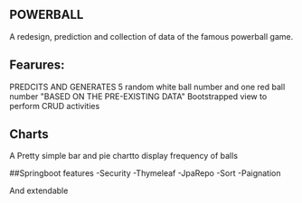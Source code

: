 
## POWERBALL
A redesign, prediction and collection of data of the famous powerball game.

## Fearures:
PREDCITS AND GENERATES 5 random white ball number and one red ball number "BASED ON THE PRE-EXISTING DATA" 
Bootstrapped view to perform CRUD activities

## Charts
A Pretty simple bar and pie  chartto display frequency of balls

##Springboot features
-Security
-Thymeleaf
-JpaRepo
-Sort
-Paignation

And extendable
